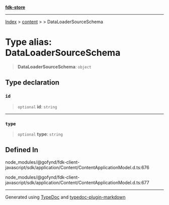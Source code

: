 [**fdk-store**](../../../README.md)
***

[Index](../../../API.md) > [content](../../README.md) > [<internal>](../README.md) > DataLoaderSourceSchema

# Type alias: DataLoaderSourceSchema

> **DataLoaderSourceSchema**: `object`

## Type declaration

### `id`

> `optional` **id**: `string`

***

### `type`

> `optional` **type**: `string`

## Defined In

node\_modules/@gofynd/fdk-client-javascript/sdk/application/Content/ContentApplicationModel.d.ts:676

node\_modules/@gofynd/fdk-client-javascript/sdk/application/Content/ContentApplicationModel.d.ts:677

***
Generated using [TypeDoc](https://typedoc.org/) and [typedoc-plugin-markdown](https://www.npmjs.com/package/typedoc-plugin-markdown)
